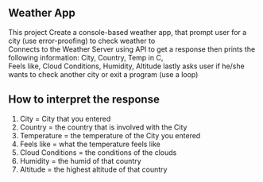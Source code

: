## Weather App
This project Create a console-based weather app, that prompt user for a city (use error-proofing) to check weather to <br>
Connects to the Weather Server using API to get a response then prints the following information: City, Country, Temp in C, <br>
Feels like, Cloud Conditions, Humidity, Altitude  lastly asks user if he/she wants to check another city or exit a program (use a loop)

## How to interpret the response
1. City = City that you entered <br>
2. Country = the country that is involved with the City <br>
3. Temperature = the temperature of the City you entered <br>
4. Feels like = what the temperature feels like <br>
5. Cloud Conditions = the conditions of the clouds <br>
6. Humidity = the humid of that country <br>
7. Altitude = the highest altitude of that country